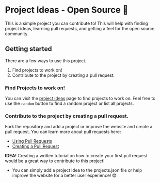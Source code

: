 # Project Ideas - Open Source :wave:

This is a simple project you can contribute to! This will help with finding project ideas, learning pull requests, and getting a feel for the open source community.

## Getting started

There are a few ways to use this project.

1. Find projects to work on!
1. Contribute to the project by creating a pull request.

### Find Projects to work on!

You can visit the [project ideas](https://callanbr.github.io/project-ideas/) page to find projects to work on. Feel free to use the `random` button to find a random project or list all projects.

### Contribute to the project by creating a pull request.

Fork the repository and add a project or improve the website and create a pull request. You can learn more about pull requests here:

- [Using Pull Requests](https://help.github.com/articles/using-pull-requests/)
- [Creating a Pull Request](https://docs.github.com/en/github/collaborating-with-pull-requests/proposing-changes-to-your-work-with-pull-requests/creating-a-pull-request)

**IDEA!** Creating a written tutorial on how to create your first pull request would be a great way to contribute to this project!

- You can simply add a project idea to the projects.json file or help improve the website for a better user experience! :sunglasses:

